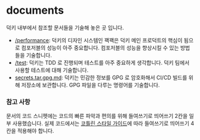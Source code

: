 # documents

덕키 내부에서 참조할 문서들을 기술해 놓은 곳 입니다.

- [/performance](/performance): 덕키의 디자인 시스템인 꽥꽥은 덕키 메인 프로덕트의 핵심이 됨으로 컴포저블의 성능이 아주 중요합니다. 컴포저블의 성능을 향상시킬 수 있는 방법들을 기술합니다.
- [/test](/test): 덕키는 TDD 로 진행되며 테스트를 아주 중요하게 생각합니다. 덕키 팀에서 사용할 테스트에 대해 기술합니다.
- [secrets.tar.gpg.md](/secrets.tar.gpg.md): 덕키는 민감한 정보를 GPG 로 암호화해서 CI/CD 빌드를 위해 저장소에 보관합니다. GPG 파일을 다루는 명령어를 기술합니다.

### 참고 사항

문서의 코드 스니펫에는 코드의 빠른 파악과 편의를 위해 들여쓰기로 띄어쓰기 2칸을 일부 사용했습니다. 실제 코드에서는 [코틀린 스타일 가이드](https://kotlinlang.org/docs/coding-conventions.html)에 따라 들여쓰기로 띄어쓰기 4칸을 적용해야 합니다.
